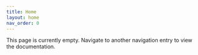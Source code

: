 ```yaml
---
title: Home
layout: home
nav_order: 0
---
```


This page is currently empty. Navigate to another navigation entry to view the documentation.
